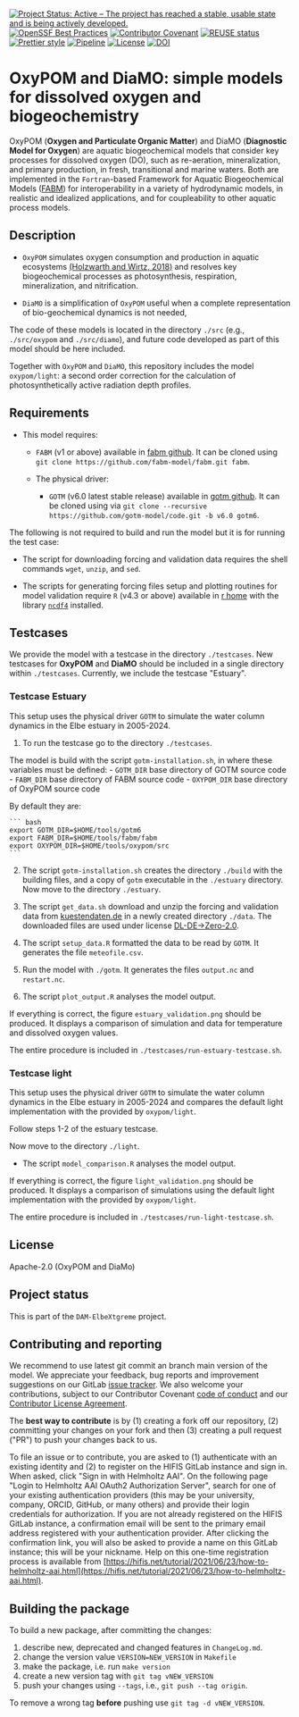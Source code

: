 <!--
SPDX-FileCopyrightText: 2025 Helmholtz-Zentrum hereon GmbH
SPDX-License-Identifier: CC0-1.0
SPDX-FileContributor Ovidio Garcia-Oliva <ovidio.garcia@hereon.de>
SPDX-FileContributor Carsten Lemmen <carsten.lemmen@hereon.de>
-->

[![Project Status: Active – The project has reached a stable, usable state and is being actively developed.](https://www.repostatus.org/badges/latest/active.svg)](https://www.repostatus.org/#active)
[![OpenSSF Best Practices](https://www.bestpractices.dev/projects/10196/badge)](https://www.bestpractices.dev/projects/10196)
[![Contributor Covenant](https://img.shields.io/badge/Contributor%20Covenant-2.1-4baaaa.svg)](./doc/contributing/code_of_conduct.md)
[![REUSE status](https://api.reuse.software/badge/github.com/fsfe/reuse-tool)](https://api.reuse.software/info/codebase.helmholtz.cloud/dam-elbextreme/oxypom)
[![Prettier style](https://img.shields.io/badge/code_style-prettier-ff69b4.svg?style=flat-square)](https://github.com/prettier/prettier)
[![Pipeline](https://codebase.helmholtz.cloud/dam-elbextreme/oxypom/badges/main/pipeline.svg)](https://codebase.helmholtz.cloud/dam-elbextreme/oxypom/-/pipelines)
[![License](https://img.shields.io/badge/License-Apache%202.0-blue.svg)](./LICENSES/Apache-2.0.txt)
[![DOI](https://zenodo.org/badge/DOI/10.5281/zenodo.15111433.svg)](https://zenodo.org/records/15111433)

<!--
[![CodeFactor](https://www.codefactor.io/repository/github/platipodium/vinos/badge)](https://www.codefactor.io/repository/github/platipodium/vinos
[![Open Code](https://img.shields.io/badge/_%3C%2F%3E-open_code-92c02e?logo=gnometerminal&logoColor=lightblue&link=https://www.comses.net/resources/open-code-badge/)](LINK HERE)
[![JOSS status](https://joss.theoj.org/papers/84a737c77c6d676d0aefbcef8974b138/status.svg)](LINK HERE)
-->

# OxyPOM and DiaMO: simple models for dissolved oxygen and biogeochemistry

OxyPOM (**Oxygen and Particulate Organic Matter**) and DiaMO (**Diagnostic Model for Oxygen**) are aquatic biogeochemical models that consider key processes for dissolved oxygen (DO), such as re-aeration, mineralization, and primary production, in fresh, transitional and marine waters.
Both are implemented in the `Fortran`-based Framework for Aquatic Biogeochemical Models ([FABM](https://github.com/fabm-model/fabm/)) for interoperability in a variety of hydrodynamic models, in realistic and idealized applications, and for coupleability to other aquatic process models.

## Description

- `OxyPOM` simulates oxygen consumption and production in aquatic ecosystems [(Holzwarth and Wirtz, 2018)](https://doi.org/10.1016/j.ecss.2018.01.020) and resolves key biogeochemical processes as photosynthesis, respiration, mineralization, and nitrification.

- `DiaMO` is a simplification of `OxyPOM` useful when a complete representation of bio-geochemical dynamics is not needed,

The code of these models is located in the directory `./src` (e.g., `./src/oxypom` and `./src/diamo`), and future code developed as part of this model should be here included.

Together with `OxyPOM` and `DiaMO`, this repository includes the model `oxypom/light`: a second order correction for the calculation of photosynthetically active radiation depth profiles.

## Requirements

- This model requires:

  - `FABM` (v1 or above) available in [fabm github](https://github.com/fabm-model/fabm/).
    It can be cloned using `git clone https://github.com/fabm-model/fabm.git fabm`.

  - The physical driver:
    - `GOTM` (v6.0 latest stable release) available in [gotm github](https://github.com/orgs/gotm-model/repositories).
      It can be cloned using via `git clone --recursive https://github.com/gotm-model/code.git -b v6.0 gotm6`.

The following is not required to build and run the model but it is for running the test case:

- The script for downloading forcing and validation data requires the shell commands `wget`, `unzip`, and `sed`.

- The scripts for generating forcing files setup and plotting routines for model validation require `R` (v4.3 or above) available in [r home](https://www.r-project.org/) with the library [`ncdf4`](https://cran.r-project.org/web/packages/ncdf4/index.html) installed.

## Testcases

We provide the model with a testcase in the directory `./testcases`.
New testcases for **OxyPOM** and **DiaMO** should be included in a single directory within `./testcases`.
Currently, we include the testcase "Estuary".

### Testcase Estuary

This setup uses the physical driver `GOTM` to simulate the water column dynamics in the Elbe estuary in 2005-2024.

1. To run the testcase go to the directory `./testcases`.

The model is build with the script `gotm-installation.sh`, in where these variables must be defined: - `GOTM_DIR` base directory of GOTM source code - `FABM_DIR` base directory of FABM source code - `OXYPOM_DIR` base directory of OxyPOM source code

By default they are:

    ``` bash
    export GOTM_DIR=$HOME/tools/gotm6
    export FABM_DIR=$HOME/tools/fabm/fabm
    export OXYPOM_DIR=$HOME/tools/oxypom/src
    ```

2. The script `gotm-installation.sh` creates the directory `./build` with the building files, and a copy of `gotm` executable in the `./estuary` directory.
   Now move to the directory `./estuary`.

3. The script `get_data.sh` download and unzip the forcing and validation data from [kuestendaten.de](https://www.kuestendaten.de) in a newly created directory `./data`.
   The downloaded files are used under license [DL-DE->Zero-2.0](https://www.govdata.de/dl-de/zero-2-0).

4. The script `setup_data.R` formatted the data to be read by `GOTM`. It generates the file `meteofile.csv`.

5. Run the model with `./gotm`. It generates the files `output.nc` and `restart.nc`.

6. The script `plot_output.R` analyses the model output.

If everything is correct, the figure `estuary_validation.png` should be produced.
It displays a comparison of simulation and data for temperature and dissolved oxygen values.

The entire procedure is included in `./testcases/run-estuary-testcase.sh`.

### Testcase light

This setup uses the physical driver `GOTM` to simulate the water column dynamics in the Elbe estuary in 2005-2024 and compares the default light implementation with the provided by `oxypom/light`.

Follow steps 1-2 of the estuary testcase.

Now move to the directory `./light`.

- The script `model_comparison.R` analyses the model output.

If everything is correct, the figure `light_validation.png` should be produced.
It displays a comparison of simulations using the default light implementation with the provided by `oxypom/light`.

The entire procedure is included in `./testcases/run-light-testcase.sh`.

## License

Apache-2.0 (OxyPOM and DiaMo)

## Project status

This is part of the `DAM-ElbeXtgreme` project.

## Contributing and reporting

We recommend to use latest git commit an branch main version of the model.
We appreciate your feedback, bug reports and improvement suggestions on our GitLab [issue tracker](https://codebase.helmholtz.cloud/dam-elbextreme/oxypom/-/issues).
We also welcome your contributions, subject to our Contributor Covenant [code of conduct](https://codebase.helmholtz.cloud/dam-elbextreme/oxypom/-/blob/main/doc/contributing/code_of_conduct.md) and our [Contributor License Agreement](https://codebase.helmholtz.cloud/dam-elbextreme/oxypom/-/blob/main/doc/contributing/contributing-license.md).

The **best way to contribute** is by (1) creating a fork off our repository, (2) committing your changes on your fork and then (3) creating a pull request ("PR") to push your changes back to us.

To file an issue or to contribute, you are asked to (1) authenticate with an existing identity and (2) to register on the HIFIS GitLab instance and sign in.
When asked, click "Sign in with Helmholtz AAI".
On the following page "Login to Helmholtz AAI OAuth2 Authorization Server", search for one of your existing authentication providers (this may be your university, company, ORCID, GitHub, or many others) and provide their login credentials for authorization.
If you are not already registered on the HIFIS GitLab instance, a confirmation email will be sent to the primary email address registered with your authentication provider.
After clicking the confirmation link, you will also be asked to provide a name on this GitLab instance; this will be your nickname.
Help on this one-time registration process is available from [https://hifis.net/tutorial/2021/06/23/how-to-helmholtz-aai.html](https://hifis.net/tutorial/2021/06/23/how-to-helmholtz-aai.html).

## Building the package

To build a new package, after committing the changes:

  1. describe new, deprecated and changed features in `ChangeLog.md`.
  2. change the version value `VERSION=NEW_VERSION` in `Makefile`
  3. make the package, i.e. run `make version`
  4. create a new version tag with `git tag vNEW_VERSION`
  5. push your changes using `--tags`, i.e., `git push --tag origin`.  

  To remove a wrong tag **before** pushing use `git tag -d vNEW_VERSION`.
